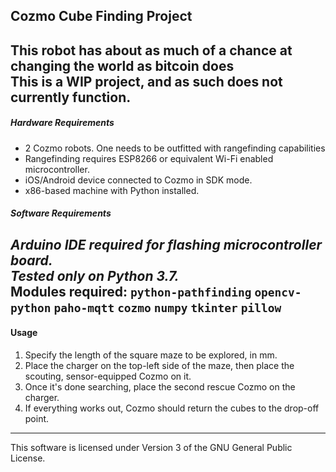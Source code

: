 Cozmo Cube Finding Project
------

This robot has about as much of a chance at changing the world as bitcoin does  
**This is a WIP project, and as such does not currently function.**
----
##### Hardware Requirements
- 2 Cozmo robots. One needs to be outfitted with rangefinding capabilities
- Rangefinding requires ESP8266 or equivalent Wi-Fi enabled microcontroller.
- iOS/Android device connected to Cozmo in SDK mode.
- x86-based machine with Python installed.
##### Software Requirements 
*Arduino IDE required for flashing microcontroller board.*  
*Tested only on Python 3.7.*  
Modules required:
`python-pathfinding`
`opencv-python`
`paho-mqtt`
`cozmo`
`numpy`
`tkinter`
`pillow`
---

#### Usage
1. Specify the length of the square maze to be explored, in mm.
2. Place the charger on the top-left side of the maze, then place the scouting, sensor-equipped Cozmo on it.
3. Once it's done searching, place the second rescue Cozmo on the charger.
4. If everything works out, Cozmo should return the cubes to the drop-off point.
---
This software is licensed under Version 3 of the GNU General Public License.
